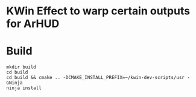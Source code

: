 # KWin Effect to warp certain outputs for ArHUD

# Build

```
mkdir build
cd build
cd build && cmake .. -DCMAKE_INSTALL_PREFIX=~/kwin-dev-scripts/usr -GNinja
ninja install
```
